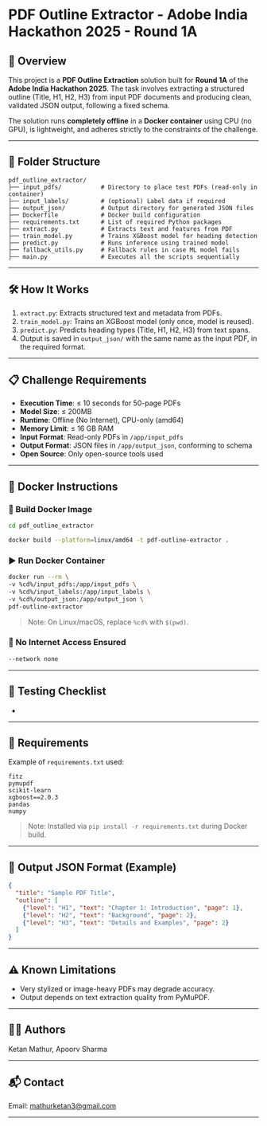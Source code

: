 # PDF Outline Extractor - Adobe India Hackathon 2025 - Round 1A

## 🚀 Overview

This project is a **PDF Outline Extraction** solution built for **Round 1A** of the **Adobe India Hackathon 2025**. The task involves extracting a structured outline (Title, H1, H2, H3) from input PDF documents and producing clean, validated JSON output, following a fixed schema.

The solution runs **completely offline** in a **Docker container** using CPU (no GPU), is lightweight, and adheres strictly to the constraints of the challenge.

---

## 📂 Folder Structure

```
pdf_outline_extractor/
├── input_pdfs/           # Directory to place test PDFs (read-only in container)
├── input_labels/         # (optional) Label data if required
├── output_json/          # Output directory for generated JSON files
├── Dockerfile            # Docker build configuration
├── requirements.txt      # List of required Python packages
├── extract.py            # Extracts text and features from PDF
├── train_model.py        # Trains XGBoost model for heading detection
├── predict.py            # Runs inference using trained model
├── fallback_utils.py     # Fallback rules in case ML model fails
├── main.py               # Executes all the scripts sequentially
```

---

## 🛠️ How It Works

1. `extract.py`: Extracts structured text and metadata from PDFs.
2. `train_model.py`: Trains an XGBoost model (only once, model is reused).
3. `predict.py`: Predicts heading types (Title, H1, H2, H3) from text spans.
4. Output is saved in `output_json/` with the same name as the input PDF, in the required format.

---

## 📋 Challenge Requirements

* **Execution Time**: ≤ 10 seconds for 50-page PDFs
* **Model Size**: ≤ 200MB
* **Runtime**: Offline (No Internet), CPU-only (amd64)
* **Memory Limit**: ≤ 16 GB RAM
* **Input Format**: Read-only PDFs in `/app/input_pdfs`
* **Output Format**: JSON files in `/app/output_json`, conforming to schema
* **Open Source**: Only open-source tools used

---

## 🐳 Docker Instructions

### 🧱 Build Docker Image

```bash
cd pdf_outline_extractor

docker build --platform=linux/amd64 -t pdf-outline-extractor .
```

### ▶️ Run Docker Container

```bash
docker run --rm \
-v %cd%/input_pdfs:/app/input_pdfs \
-v %cd%/input_labels:/app/input_labels \
-v %cd%/output_json:/app/output_json \
pdf-outline-extractor
```

> Note: On Linux/macOS, replace `%cd%` with `$(pwd)`.

### 🚫 No Internet Access Ensured

```dockerfile
--network none
```

---

## 🧪 Testing Checklist

*

---

## 🧾 Requirements

Example of `requirements.txt` used:

```
fitz
pymupdf
scikit-learn
xgboost==2.0.3
pandas
numpy
```

> Note: Installed via `pip install -r requirements.txt` during Docker build.

---

## 📄 Output JSON Format (Example)

```json
{
  "title": "Sample PDF Title",
  "outline": [
    {"level": "H1", "text": "Chapter 1: Introduction", "page": 1},
    {"level": "H2", "text": "Background", "page": 2},
    {"level": "H3", "text": "Details and Examples", "page": 2}
  ]
}
```

---

## ⚠️ Known Limitations

* Very stylized or image-heavy PDFs may degrade accuracy.
* Output depends on text extraction quality from PyMuPDF.

---

## 👨‍💻 Authors

Ketan Mathur, Apoorv Sharma

---

## 📬 Contact

Email: mathurketan3@gmail.com


---
